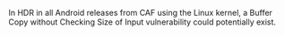 In HDR in all Android releases from CAF using the Linux kernel, a Buffer Copy without Checking Size of Input vulnerability could potentially exist.